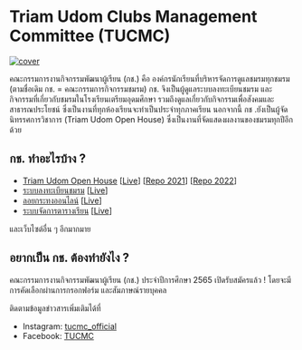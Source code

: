 # Triam Udom Clubs Management Committee (TUCMC)

[![cover](https://user-images.githubusercontent.com/28398789/168390825-d11ec3ec-e3c2-498f-9a3e-37bdd38f7803.jpeg)](https://clubs.triamudom.ac.th)

คณะกรรมการงานกิจกรรมพัฒนาผู้เรียน (กช.) คือ องค์กรนักเรียนที่บริหารจัดการดูแลชมรมทุกชมรม (ตามชื่อเดิม กช. = คณะกรรมการกิจกรรมชมรม) กช. จึงเป็นผู้ดูแลระบบลงทะเบียนชมรม และกิจกรรมที่เกี่ยวกับชมรมในโรงเรียนเตรียมอุดมศึกษา รวมถึงดูแลเกี่ยวกับกิจกรรมเพื่อสังคมและสาธารณประโยชน์ ซึ่งเป็นงานที่ทุกห้องเรียนจะทำเป็นประจำทุกภาคเรียน นอกจากนี้ กช .ยังเป็นผู้จัดนิทรรศการวิชาการ (Triam Udom Open House) ซึ่งเป็นงานที่จัดแสดงผลงานของชมรมทุกปีอีกด้วย

## กช. ทำอะไรบ้าง ?

- [Triam Udom Open House](https://github.com/triamudomcmc/openhouse2022) [[Live](https://openhouse.triamudom.ac.th/)] [[Repo 2021](https://github.com/triamudomcmc/openhouse2021)] [[Repo 2022](https://github.com/triamudomcmc/openhouse2022)]
- [ระบบลงทะเบียนชมรม](https://github.com/triamudomcmc/clubreg) [[Live](https://register.clubs.triamudom.ac.th/)]
- [ลอยกระทงออนไลน์](https://github.com/triamudomcmc/loy-kratong) [[Live](https://loy-kratong.vercel.app/)]
- [ระบบจัดการตารางเรียน](https://github.com/triamudomcmc/schedule-generator) [[Live](https://schedule.tucm.cc/)]

และเว็บไซต์อื่น ๆ อีกมากมาย

## อยากเป็น กช. ต้องทำยังไง ?

คณะกรรมการงานกิจกรรมพัฒนาผู้เรียน (กช.) ประจำปีการศึกษา 2565 เปิดรับสมัครแล้ว ! โดยจะมีการคัดเลือกผ่านการกรอกฟอร์ม และสัมภาษณ์รายบุคคล

ติดตามข้อมูลข่าวสารเพิ่มเติมได้ที่

- Instagram: [tucmc_official](https://www.instagram.com/tucmc_official/)
- Facebook: [TUCMC](https://www.facebook.com/triamudomclubs)
